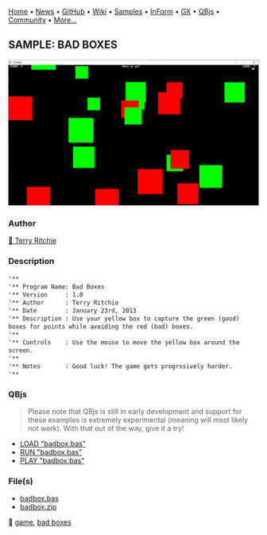 [Home](https://qb64.com) • [News](../../news.md) • [GitHub](https://github.com/QB64Official/qb64) • [Wiki](wiki.md) • [Samples](../../samples.md) • [InForm](../../inform.md) • [GX](../../gx.md) • [QBjs](../../qbjs.md) • [Community](../../community.md) • [More...](../../more.md)

## SAMPLE: BAD BOXES

![screenshot.png](img/screenshot.png)

### Author

[🐝 Terry Ritchie](../terry-ritchie.md) 

### Description

```text
'**
'** Program Name: Bad Boxes
'** Version     : 1.0
'** Author      : Terry Ritchie
'** Date        : January 23rd, 2013
'** Description : Use your yellow box to capture the green (good) boxes for points while avoiding the red (bad) boxes.
'**
'** Controls    : Use the mouse to move the yellow box around the screen.
'**
'** Notes       : Good luck! The game gets progrssively harder.
'**
```

### QBjs

> Please note that QBjs is still in early development and support for these examples is extremely experimental (meaning will most likely not work). With that out of the way, give it a try!

* [LOAD "badbox.bas"](https://qbjs.org/index.html?src=https://qb64.com/samples/bad-boxes/src/badbox.bas)
* [RUN "badbox.bas"](https://qbjs.org/index.html?mode=auto&src=https://qb64.com/samples/bad-boxes/src/badbox.bas)
* [PLAY "badbox.bas"](https://qbjs.org/index.html?mode=play&src=https://qb64.com/samples/bad-boxes/src/badbox.bas)

### File(s)

* [badbox.bas](src/badbox.bas)
* [badbox.zip](src/badbox.zip)

🔗 [game](../game.md), [bad boxes](../bad-boxes.md)
